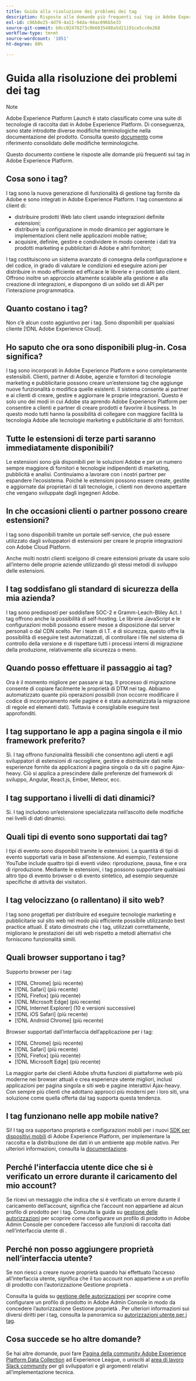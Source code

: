 ```yaml
---
title: Guida alla risoluzione dei problemi dei tag
description: Risposte alle domande più frequenti sui tag in Adobe Experience Platform.
exl-id: c06b8e25-4d79-4a11-94da-94ac096b5e33
source-git-commit: b0cc02478273c0b6035488a5d21191ce5cc0e268
workflow-type: tm+mt
source-wordcount: '1051'
ht-degree: 80%

---
```


# Guida alla risoluzione dei problemi dei tag

>[!NOTE]
>
>Adobe Experience Platform Launch è stato classificato come una suite di tecnologie di raccolta dati in Adobe Experience Platform. Di conseguenza, sono state introdotte diverse modifiche terminologiche nella documentazione del prodotto. Consulta questo [documento](./term-updates.md) come riferimento consolidato delle modifiche terminologiche.

Questo documento contiene le risposte alle domande più frequenti sui tag in Adobe Experience Platform.

## Cosa sono i tag?

I tag sono la nuova generazione di funzionalità di gestione tag fornite da Adobe e sono integrati in Adobe Experience Platform. I tag consentono ai client di:

- distribuire prodotti Web lato client usando integrazioni definite *estensioni*;
- distribuire la configurazione in modo dinamico per aggiornare le implementazioni client nelle applicazioni mobile native;
- acquisire, definire, gestire e condividere in modo coerente i dati tra prodotti marketing e pubblicitari di Adobe e altri fornitori;

I tag costituiscono un sistema avanzato di consegna della configurazione e del codice, in grado di valutare le condizioni ed eseguire azioni per distribuire in modo efficiente ed efficace le librerie e i prodotti lato client. Offrono inoltre un approccio altamente scalabile alla gestione e alla creazione di integrazioni, e dispongono di un solido set di API per l’interazione programmatica.

## Quanto costano i tag?

Non c’è alcun costo aggiuntivo per i tag. Sono disponibili per qualsiasi cliente [!DNL Adobe Experience Cloud].

## Ho saputo che ora sono disponibili plug-in. Cosa significa?

I tag sono incorporati in Adobe Experience Platform e sono completamente estensibili. Clienti, partner di Adobe, agenzie e fornitori di tecnologie marketing e pubblicitarie possono creare un’estensione tag che aggiunge nuove funzionalità o modifica quelle esistenti. Il sistema consente ai partner e ai clienti di creare, gestire e aggiornare le proprie integrazioni. Questo è solo uno dei modi in cui Adobe sta aprendo Adobe Experience Platform per consentire a clienti e partner di creare prodotti e favorire il business. In questo modo tutti hanno la possibilità di collegare con maggiore facilità la tecnologia Adobe alle tecnologie marketing e pubblicitarie di altri fornitori.

## Tutte le estensioni di terze parti saranno immediatamente disponibili?

Le estensioni sono già disponibili per le soluzioni Adobe e per un numero sempre maggiore di fornitori e tecnologie indipendenti di marketing, pubblicità e analisi. Continuiamo a lavorare con i nostri partner per espandere l’ecosistema. Poiché le estensioni possono essere create, gestite e aggiornate dai proprietari di tali tecnologie, i clienti non devono aspettare che vengano sviluppate dagli ingegneri Adobe.

## In che occasioni clienti o partner possono creare estensioni?

I tag sono disponibili tramite un portale self-service, che può essere utilizzato dagli sviluppatori di estensioni per creare le proprie integrazioni con Adobe Cloud Platform.

Anche molti nostri clienti scelgono di creare estensioni private da usare solo all’interno delle proprie aziende utilizzando gli stessi metodi di sviluppo delle estensioni.

## I tag soddisfano gli standard di sicurezza della mia azienda?

I tag sono predisposti per soddisfare SOC-2 e Gramm-Leach-Bliley Act. I tag offrono anche la possibilità di self-hosting. Le librerie JavaScript e le configurazioni mobili possono essere messe a disposizione dai server personali o dal CDN scelto. Per i team di I.T. e di sicurezza, questo offre la possibilità di eseguire test automatizzati, di controllare i file nel sistema di controllo della versione e di rispettare tutti i processi interni di migrazione della produzione, relativamente alla sicurezza o meno.

## Quando posso effettuare il passaggio ai tag?

Ora è il momento migliore per passare ai tag. Il processo di migrazione consente di copiare facilmente le proprietà di DTM nei tag. Abbiamo automatizzato quante più operazioni possibili (non occorre modificare il codice di incorporamento nelle pagine e è stata automatizzata la migrazione di regole ed elementi dati). Tuttavia è consigliabile eseguire test approfonditi.

## I tag supportano le app a pagina singola e il mio framework preferito?

Sì.  I tag offrono funzionalità flessibili che consentono agli utenti e agli sviluppatori di estensioni di raccogliere, gestire e distribuire dati nelle esperienze fornite da applicazioni a pagina singola o da siti o pagine Ajax-heavy. Ciò si applica a prescindere dalle preferenze del framework di sviluppo, Angular, React.js, Ember, Meteor, ecc.

## I tag supportano i livelli di dati dinamici?

Sì.  I tag includono un’estensione specializzata nell’ascolto delle modifiche nei livelli di dati dinamici.

## Quali tipi di evento sono supportati dai tag?

I tipi di evento sono disponibili tramite le estensioni. La quantità di tipi di evento supportati varia in base all’estensione. Ad esempio, l&#39;estensione YouTube include quattro tipi di eventi video: riproduzione, pausa, fine e ora di riproduzione. Mediante le estensioni, i tag possono supportare qualsiasi altro tipo di evento browser o di evento sintetico, ad esempio sequenze specifiche di attività dei visitatori.

## I tag velocizzano (o rallentano) il sito web?

I tag sono progettati per distribuire ed eseguire tecnologie marketing e pubblicitarie sul sito web nel modo più efficiente possibile utilizzando best practice attuali. È stato dimostrato che i tag, utilizzati correttamente, migliorano le prestazioni dei siti web rispetto a metodi alternativi che forniscono funzionalità simili.

## Quali browser supportano i tag?

Supporto browser per i tag:

- [!DNL Chrome] (più recente)
- [!DNL Safari] (più recente)
- [!DNL Firefox] (più recente)
- [!DNL Microsoft Edge] (più recente)
- [!DNL Internet Explorer] (10 e versioni successive)
- [!DNL iOS Safari] (più recente)
- [!DNL Android Chrome] (più recente)

Browser supportati dall’interfaccia dell’applicazione per i tag:

- [!DNL Chrome] (più recente)
- [!DNL Safari] (più recente)
- [!DNL Firefox] (più recente)
- [!DNL Microsoft Edge] (più recente)

La maggior parte dei clienti Adobe sfrutta funzioni di piattaforme web più moderne nei browser attuali e crea esperienze utente migliori, inclusi applicazioni per pagina singola e siti web e pagine interattivi Ajax-heavy. Con sempre più clienti che adottano approcci più moderni per i loro siti, una soluzione come quella offerta dai tag supporta questa tendenza.

## I tag funzionano nelle app mobile native?

Sì! I tag ora supportano proprietà e configurazioni mobili per i nuovi [SDK per dispositivi mobili](https://sdkdocs.com) di Adobe Experience Platform, per implementare la raccolta e la distribuzione dei dati in un ambiente app mobile nativo. Per ulteriori informazioni, consulta la [documentazione](https://sdkdocs.com).

## Perché l&#39;interfaccia utente dice che si è verificato un errore durante il caricamento del mio account?

Se ricevi un messaggio che indica che si è verificato un errore durante il caricamento dell’account, significa che l’account non appartiene ad alcun profilo di prodotto per i tag. Consulta la guida su [gestione delle autorizzazioni](../collection/permissions.md) per scoprire come configurare un profilo di prodotto in Adobe Admin Console per concedere l’accesso alle funzioni di raccolta dati nell’interfaccia utente di .

## Perché non posso aggiungere proprietà nell’interfaccia utente?

Se non riesci a creare nuove proprietà quando hai effettuato l’accesso all’interfaccia utente, significa che il tuo account non appartiene a un profilo di prodotto con l’autorizzazione Gestione proprietà .

Consulta la guida su [gestione delle autorizzazioni](../collection/permissions.md) per scoprire come configurare un profilo di prodotto in Adobe Admin Console in modo da concedere l’autorizzazione Gestione proprietà . Per ulteriori informazioni sui diversi diritti per i tag, consulta la panoramica su [autorizzazioni utente per i tag](./ui/administration/user-permissions.md).

## Cosa succede se ho altre domande?

Se hai altre domande, puoi fare [Pagina della community Adobe Experience Platform Data Collection](https://adobe.com/go/launchme) ad Experience League, o unisciti al [area di lavoro Slack community](https://docs.google.com/forms/d/e/1FAIpQLScq1m63YkDrRpvPLhzUqtfoleWiDDTTXZsSivIXRfFdlSMzpQ/viewform) per gli sviluppatori e gli argomenti relativi all’implementazione tecnica.
